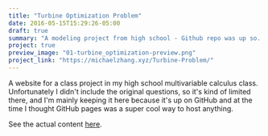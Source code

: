 ```yaml
---
title: "Turbine Optimization Problem"
date: 2016-05-15T15:29:26-05:00
draft: true
summary: "A modeling project from high school - Github repo was up so..."  
project: true  
preview_image: "01-turbine_optimization-preview.png"  
project_link: "https://michaelzhang.xyz/Turbine-Problem/"  
---
```

A website for a class project in my high school multivariable calculus class. Unfortunately I didn't include the original questions, so it's kind of limited there, and I'm mainly keeping it here because it's up on GitHub and at the time I thought GitHub pages was a super cool way to host anything.

See the actual content [here](https://michaelzhang.xyz/Turbine-Problem/).
